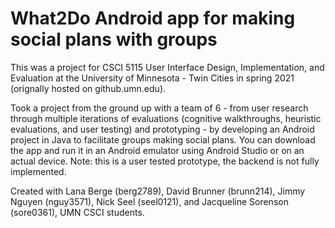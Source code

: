 # What2Do Android app for making social plans with groups
This was a project for CSCI 5115 User Interface Design, Implementation, and Evaluation at the University of Minnesota - Twin Cities in spring 2021 (orignally hosted on github.umn.edu).

Took a project from the ground up with a team of 6 - from user research through multiple iterations of evaluations (cognitive walkthroughs, heuristic evaluations, and user testing) and prototyping - by developing an Android project in Java to facilitate groups making social plans. You can download the app and run it in an Android emulator using Android Studio or on an actual device. Note: this is a user tested prototype, the backend is not fully implemented.

Created with Lana Berge (berg2789), David Brunner (brunn214), Jimmy Nguyen (nguy3571), Nick Seel (seel0121), and Jacqueline Sorenson (sore0361), UMN CSCI students.
